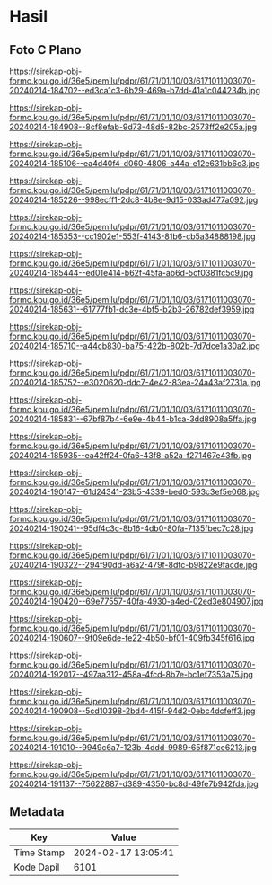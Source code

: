 # Hasil

## Foto C Plano

https://sirekap-obj-formc.kpu.go.id/36e5/pemilu/pdpr/61/71/01/10/03/6171011003070-20240214-184702--ed3ca1c3-6b29-469a-b7dd-41a1c044234b.jpg

https://sirekap-obj-formc.kpu.go.id/36e5/pemilu/pdpr/61/71/01/10/03/6171011003070-20240214-184908--8cf8efab-9d73-48d5-82bc-2573ff2e205a.jpg

https://sirekap-obj-formc.kpu.go.id/36e5/pemilu/pdpr/61/71/01/10/03/6171011003070-20240214-185106--ea4d40f4-d060-4806-a44a-e12e631bb6c3.jpg

https://sirekap-obj-formc.kpu.go.id/36e5/pemilu/pdpr/61/71/01/10/03/6171011003070-20240214-185226--998ecff1-2dc8-4b8e-9d15-033ad477a092.jpg

https://sirekap-obj-formc.kpu.go.id/36e5/pemilu/pdpr/61/71/01/10/03/6171011003070-20240214-185353--cc1902e1-553f-4143-81b6-cb5a34888198.jpg

https://sirekap-obj-formc.kpu.go.id/36e5/pemilu/pdpr/61/71/01/10/03/6171011003070-20240214-185444--ed01e414-b62f-45fa-ab6d-5cf0381fc5c9.jpg

https://sirekap-obj-formc.kpu.go.id/36e5/pemilu/pdpr/61/71/01/10/03/6171011003070-20240214-185631--61777fb1-dc3e-4bf5-b2b3-26782def3959.jpg

https://sirekap-obj-formc.kpu.go.id/36e5/pemilu/pdpr/61/71/01/10/03/6171011003070-20240214-185710--a44cb830-ba75-422b-802b-7d7dce1a30a2.jpg

https://sirekap-obj-formc.kpu.go.id/36e5/pemilu/pdpr/61/71/01/10/03/6171011003070-20240214-185752--e3020620-ddc7-4e42-83ea-24a43af2731a.jpg

https://sirekap-obj-formc.kpu.go.id/36e5/pemilu/pdpr/61/71/01/10/03/6171011003070-20240214-185831--67bf87b4-6e9e-4b44-b1ca-3dd8908a5ffa.jpg

https://sirekap-obj-formc.kpu.go.id/36e5/pemilu/pdpr/61/71/01/10/03/6171011003070-20240214-185935--ea42ff24-0fa6-43f8-a52a-f271467e43fb.jpg

https://sirekap-obj-formc.kpu.go.id/36e5/pemilu/pdpr/61/71/01/10/03/6171011003070-20240214-190147--61d24341-23b5-4339-bed0-593c3ef5e068.jpg

https://sirekap-obj-formc.kpu.go.id/36e5/pemilu/pdpr/61/71/01/10/03/6171011003070-20240214-190241--95df4c3c-8b16-4db0-80fa-7135fbec7c28.jpg

https://sirekap-obj-formc.kpu.go.id/36e5/pemilu/pdpr/61/71/01/10/03/6171011003070-20240214-190322--294f90dd-a6a2-479f-8dfc-b9822e9facde.jpg

https://sirekap-obj-formc.kpu.go.id/36e5/pemilu/pdpr/61/71/01/10/03/6171011003070-20240214-190420--69e77557-40fa-4930-a4ed-02ed3e804907.jpg

https://sirekap-obj-formc.kpu.go.id/36e5/pemilu/pdpr/61/71/01/10/03/6171011003070-20240214-190607--9f09e6de-fe22-4b50-bf01-409fb345f616.jpg

https://sirekap-obj-formc.kpu.go.id/36e5/pemilu/pdpr/61/71/01/10/03/6171011003070-20240214-192017--497aa312-458a-4fcd-8b7e-bc1ef7353a75.jpg

https://sirekap-obj-formc.kpu.go.id/36e5/pemilu/pdpr/61/71/01/10/03/6171011003070-20240214-190908--5cd10398-2bd4-415f-94d2-0ebc4dcfeff3.jpg

https://sirekap-obj-formc.kpu.go.id/36e5/pemilu/pdpr/61/71/01/10/03/6171011003070-20240214-191010--9949c6a7-123b-4ddd-9989-65f871ce6213.jpg

https://sirekap-obj-formc.kpu.go.id/36e5/pemilu/pdpr/61/71/01/10/03/6171011003070-20240214-191137--75622887-d389-4350-bc8d-49fe7b942fda.jpg


## Metadata

| Key        | Value               |
| ---------- | ------------------- |
| Time Stamp | 2024-02-17 13:05:41 |
| Kode Dapil | 6101                |



